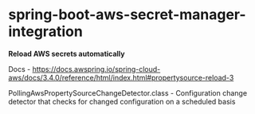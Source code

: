 # spring-boot-aws-secret-manager-integration

**Reload AWS secrets automatically**

Docs - https://docs.awspring.io/spring-cloud-aws/docs/3.4.0/reference/html/index.html#propertysource-reload-3

PollingAwsPropertySourceChangeDetector.class - Configuration change detector that checks for changed configuration on a
scheduled basis 